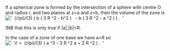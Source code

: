 If a spherical zone is formed by the intersection of a sphere with
centre O and radius r, and two planes at z=a and z=b, then the volume of
the zone is
!['  (//pi)/(3) ( b ( 3 R \^2 - b\^2 )   - b ( 3 R \^2 - a \^2 ) ) .  '](../dictionary/equation_images/10035.1..png)

(NB that this is only true if |a|,|b|\<R.

In the case of a zone of one base we have a=R so
!['  V =  (//pi)/(3) ( a \^3 - 3 R \^2 a + 2 R \^2 ) .  '](../dictionary/equation_images/10035.2..png)
